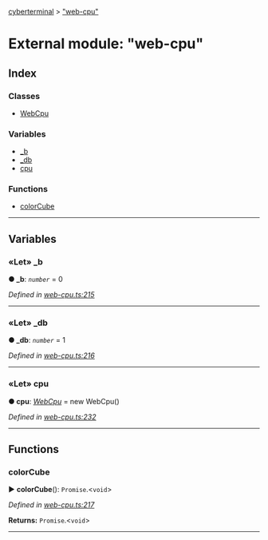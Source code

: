 [cyberterminal](../README.md) > ["web-cpu"](../modules/_web_cpu_.md)



# External module: "web-cpu"

## Index

### Classes

* [WebCpu](../classes/_web_cpu_.webcpu.md)


### Variables

* [_b](_web_cpu_.md#_b)
* [_db](_web_cpu_.md#_db)
* [cpu](_web_cpu_.md#cpu)


### Functions

* [colorCube](_web_cpu_.md#colorcube)



---
## Variables
<a id="_b"></a>

### «Let» _b

**●  _b**:  *`number`*  = 0

*Defined in [web-cpu.ts:215](https://github.com/FantasyInternet/cyberterminal/blob/HEAD/src/script/web-cpu.ts#L215)*





___

<a id="_db"></a>

### «Let» _db

**●  _db**:  *`number`*  = 1

*Defined in [web-cpu.ts:216](https://github.com/FantasyInternet/cyberterminal/blob/HEAD/src/script/web-cpu.ts#L216)*





___

<a id="cpu"></a>

### «Let» cpu

**●  cpu**:  *[WebCpu](../classes/_web_cpu_.webcpu.md)*  =  new WebCpu()

*Defined in [web-cpu.ts:232](https://github.com/FantasyInternet/cyberterminal/blob/HEAD/src/script/web-cpu.ts#L232)*





___


## Functions
<a id="colorcube"></a>

###  colorCube

► **colorCube**(): `Promise`.<`void`>



*Defined in [web-cpu.ts:217](https://github.com/FantasyInternet/cyberterminal/blob/HEAD/src/script/web-cpu.ts#L217)*





**Returns:** `Promise`.<`void`>





___


